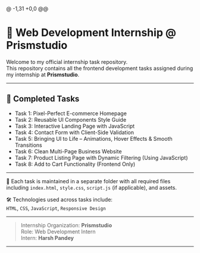 @ -1,31 +0,0 @@
# 💼 Web Development Internship @ Prismstudio

Welcome to my official internship task repository.  
This repository contains all the frontend development tasks assigned during my internship at **Prismstudio**.

---

## 📌 Completed Tasks

- Task 1: Pixel-Perfect E-commerce Homepage  
- Task 2: Reusable UI Components Style Guide  
- Task 3: Interactive Landing Page with JavaScript  
- Task 4: Contact Form with Client-Side Validation
- Task 5: Bringing UI to Life – Animations, Hover Effects & Smooth Transitions
- Task 6: Clean Multi-Page Business Website
- Task 7: Product Listing Page with Dynamic Filtering (Using JavaScript)
- Task 8: Add to Cart Functionality (Frontend Only)

---

📁 Each task is maintained in a separate folder with all required files including `index.html`, `style.css`, `script.js` (if applicable), and assets.

🛠️ Technologies used across tasks include:  
`HTML`, `CSS`, `JavaScript`, `Responsive Design`

---

> Internship Organization: **Prismstudio**  
> Role: Web Development Intern  
> Intern: **Harsh Pandey**

---